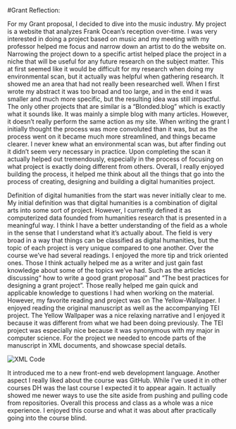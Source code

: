 #Grant Reflection:

  For my Grant proposal, I decided to dive into the music industry. My project is a website that analyzes Frank Ocean’s reception over-time. I was very interested in doing a project based on music and my meeting with my professor helped me focus and narrow down an artist to do the website on. Narrowing the project down to a specific artist helped place the project in a niche that will be useful for any future research on the subject matter. This at first seemed like it would be difficult for my research when doing my environmental scan, but it actually was helpful when gathering research. It showed me an area that had not really been researched well. When I first wrote my abstract it was too broad and too large, and in the end it was smaller and much more specific, but the resulting idea was still impactful. The only other projects that are similar is a “Blonded.blog” which is exactly what it sounds like. It was mainly a simple blog with many articles. However, it doesn’t really perform the same action as my site. When writing the grant I initially thought the process was more convoluted than it was, but as the process went on it became much more streamlined, and things became clearer. I never knew what an environmental scan was, but after finding out it didn’t seem very necessary in practice. Upon completing the scan it actually helped out tremendously, especially in the process of focusing on what project is exactly doing different from others. Overall, I really enjoyed building the process, it helped me think about all the things that go into the process of creating, designing and building a digital humanities project. 
	
 Definition of digital humanities from the start was never initially clear to me. My initial definition was that digital humanities is a combination of digital arts into some sort of project. However, I currently defined it as computerized data founded from humanities research that is presented in a meaningful way. I think I have a better understanding of the field as a whole in the sense that I understand what it’s actually about. The field is very broad in a way that things can be classified as digital humanities, but the topic of each project is very unique compared to one another. Over the course we’ve had several readings. I enjoyed the more tip and trick oriented ones. Those I think actually helped me as a writer and just gain fast knowledge about some of the topics we’ve had. Such as the articles discussing“ how to write a good grant proposal” and “The best practices for designing a grant project”. Those really helped me gain quick and applicable knowledge to questions I had when working on the material. However, my favorite reading and project was on The Yellow-Wallpaper. I enjoyed reading the original manuscript as well as the accompanying TEI project. The Yellow Wallpaper was a nice relaxing narrative and I enjoyed it because it was different from what we had been doing previously. The TEI project was especially nice because it was synonymous with my major in computer science. For the project we needed to encode parts of the manuscript in XML documents, and showcase special details. 
 
 ![XML Code](https://KristianCrosby.github.io/KristianCrosby350/images/theyellowwallpaper.jpg)
  
  It introduced me to a new front-end web development language. Another aspect I really liked about the course was GitHub. While I’ve used it in other courses DH was the last course I expected it to appear again. It actually showed me newer ways to use the site aside from pushing and pulling code from repositories.
Overall this process and class as a whole was a nice experience. I enjoyed this course and what it was about after practically going into the course blind. 
